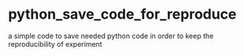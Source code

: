 # python_save_code_for_reproduce
a simple code to save needed python code in order to keep the reproducibility of experiment
